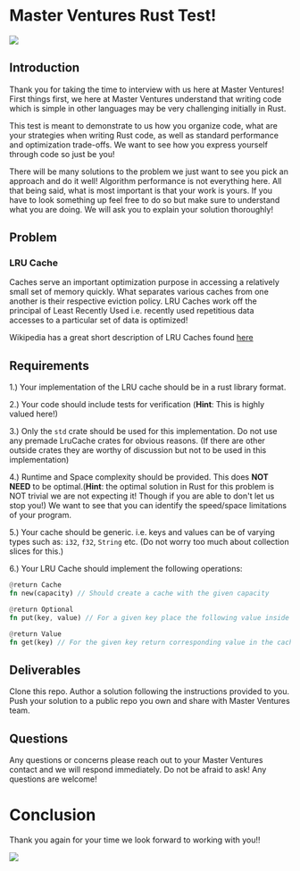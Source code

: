 
# Master Ventures Rust Test!
![](https://i.ibb.co/DMFTFxk/Screen-Shot-2021-12-21-at-2-25-04-PM.png)

## Introduction

Thank you for taking the time to interview with us here at Master Ventures! First things first, we here at Master Ventures understand that writing code which is simple in other languages may be very challenging initially in Rust. 

This test is meant to demonstrate to us how you organize code, what are your strategies when writing Rust code, as well as standard performance and optimization trade-offs. We want to see how you express yourself through code so just be you! 

There will be many solutions to the problem we just want to see you pick an approach and do it well! Algorithm performance is not everything here. All that being said, what is most important is that your work is yours. If you have to look something up feel free to do so but make sure to understand what you are doing. We will ask you to explain your solution thoroughly!

## Problem

### LRU Cache

Caches serve an important optimization purpose in accessing a relatively small set of memory quickly. What separates various caches from one another is their respective eviction policy. LRU Caches work off the principal of Least Recently Used i.e. recently used repetitious data accesses to a particular set of data is optimized! 

Wikipedia has a great short description of LRU Caches found [here](https://en.wikipedia.org/wiki/Cache_replacement_policies#Least_recently_used_(LRU))

## Requirements

1.) Your implementation of the LRU cache should be in a rust library format.

2.) Your code should include tests for verification (**Hint**: This is highly valued here!)

3.) Only the ```std``` crate should be used for this implementation. Do not use any premade LruCache crates for obvious reasons. (If there are other outside crates they are worthy of discussion but not to be used in this implementation)

4.) Runtime and Space complexity should be provided. This does **NOT NEED** to be optimal.(**Hint**: the optimal solution in Rust for this problem is NOT trivial we are not expecting it! Though if you are able to don't let us stop you!) We want to see that you can identify the speed/space limitations of your program.

5.) Your cache should be generic. i.e. keys and values can be of varying types such as: ```i32```, ```f32```, ```String``` etc. (Do not worry too much about collection slices for this.)

6.) Your LRU Cache should implement the following operations:

```rust
@return Cache
fn new(capacity) // Should create a cache with the given capacity
```
```rust
@return Optional
fn put(key, value) // For a given key place the following value inside the cache
```
```rust
@return Value
fn get(key) // For the given key return corresponding value in the cache
```

## Deliverables

Clone this repo.
Author a solution following the instructions provided to you.
Push your solution to a public repo you own and share with Master Ventures team.

## Questions

Any questions or concerns please reach out to your Master Ventures contact and we will respond immediately. Do not be afraid to ask! Any questions are welcome!

# Conclusion

Thank you again for your time we look forward to working with you!!

![](https://i.ibb.co/fFp2nq3/Screen-Shot-2021-12-21-at-3-01-06-PM.png)

